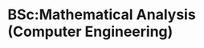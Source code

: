 






BSc:Mathematical Analysis (Computer Engineering)
================================================















